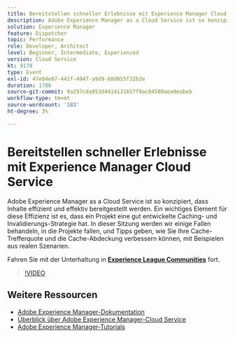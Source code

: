 ```yaml
---
title: Bereitstellen schneller Erlebnisse mit Experience Manager Cloud Service
description: Adobe Experience Manager as a Cloud Service ist so konzipiert, dass Inhalte effizient und effektiv bereitgestellt werden. Ein wichtiges Element für diese Effizienz ist es, dass ein Projekt eine gut entwickelte Caching- und Invalidierungs-Strategie hat. In dieser Sitzung werden wir einige Fallen behandeln, in die Projekte fallen, und Tipps geben, wie Sie Ihre Cache-Trefferquote und die Cache-Abdeckung verbessern können, mit Beispielen aus realen Szenarien.
solution: Experience Manager
feature: Dispatcher
topic: Performance
role: Developer, Architect
level: Beginner, Intermediate, Experienced
version: Cloud Service
kt: 9178
type: Event
exl-id: 47e84e07-441f-4947-a9d9-80d055f32b2e
duration: 1780
source-git-commit: 9a297cda953d4414131657f9ac84580aea0eabeb
workflow-type: tm+mt
source-wordcount: '183'
ht-degree: 3%

---
```


# Bereitstellen schneller Erlebnisse mit Experience Manager Cloud Service

Adobe Experience Manager as a Cloud Service ist so konzipiert, dass Inhalte effizient und effektiv bereitgestellt werden. Ein wichtiges Element für diese Effizienz ist es, dass ein Projekt eine gut entwickelte Caching- und Invalidierungs-Strategie hat. In dieser Sitzung werden wir einige Fallen behandeln, in die Projekte fallen, und Tipps geben, wie Sie Ihre Cache-Trefferquote und die Cache-Abdeckung verbessern können, mit Beispielen aus realen Szenarien.

Fahren Sie mit der Unterhaltung in **[Experience League Communities](https://adobe.ly/3CUkzoB)** fort.

>[!VIDEO](https://video.tv.adobe.com/v/337846/?quality=12&learn=on&hidetitle=true)

## Weitere Ressourcen

- [Adobe Experience Manager-Dokumentation](https://experienceleague.adobe.com/docs/experience-manager-cloud-service.html)
- [Überblick über Adobe Experience Manager-Cloud Service](https://experienceleague.adobe.com/docs/experience-manager-cloud-service/overview/home.html)
- [Adobe Experience Manager-Tutorials](https://experienceleague.adobe.com/docs/experience-manager-tutorials.html)
